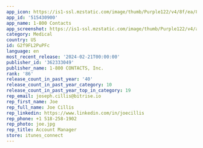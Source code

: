 ```yaml
---
app_icon: https://is1-ssl.mzstatic.com/image/thumb/Purple122/v4/8f/ea/87/8fea872f-101f-f529-4573-7153a54ae2bc/AppIcon-1x_U007emarketing-0-10-0-85-220-0.png/1024x1024bb.png
app_id: '515430900'
app_name: 1-800 Contacts
app_screenshot: https://is1-ssl.mzstatic.com/image/thumb/Purple122/v4/a4/ed/48/a4ed482c-2c84-0109-c6bb-0d583377df6b/b5087066-bc5d-4ab2-b31d-265492a115c6_iPhone_11_Pro_Max_-_7.png/1242x2688bb.png
category: Medical
country: US
id: G2f9FL2PuPFc
language: en
most_recent_release: '2024-02-21T00:00:00'
publisher_id: '362333049'
publisher_name: 1-800 CONTACTS, Inc.
rank: '86'
release_count_in_past_year: '40'
release_count_in_past_year_category: 10
release_count_in_past_year_top_in_category: 19
rep_email: joseph.cillis@bitrise.io
rep_first_name: Joe
rep_full_name: Joe Cillis
rep_linkedin: https://www.linkedin.com/in/joecillis
rep_phone: +1 518-258-1902
rep_photo: joe.jpg
rep_title: Account Manager
store: itunes_connect
---
```

